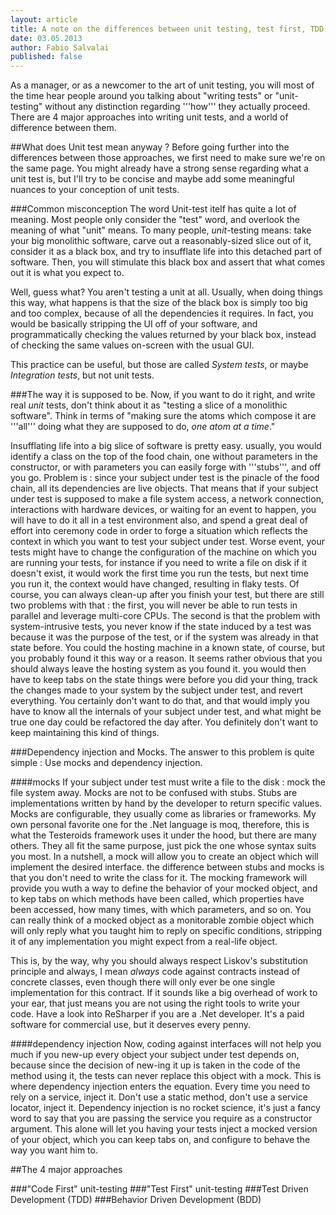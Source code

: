 ```yaml
---
layout: article
title: A note on the differences between unit testing, test first, TDD and BDD
date: 03.05.2013
author: Fabio Salvalai
published: false
---
```

As a manager, or as a newcomer to the art of unit testing, you will most of the time hear people around you talking about "writing tests" or "unit-testing" without any distinction regarding '''how''' they actually proceed. There are 4 major approaches into writing unit tests, and a world of difference between them.


##What does Unit test mean anyway ?
Before going further into the differences between those approaches, we first need to make sure we're on the same page. You might already have a strong sense regarding what a unit test is, but I'll try to be concise and maybe add some meaningful nuances to your conception of unit tests.

###Common misconception
The word Unit-test itelf has quite a lot of meaning. Most people only consider the "test" word, and overlook the meaning of what "unit" means.
To many people, *unit*-testing means: take your big monolithic software, carve out a reasonably-sized slice out of it, consider it as a black box, and try to insufflate life into this detached part of software. Then, you will stimulate this black box and assert that what comes out it is what you expect to.

Well, guess what? You aren't testing a unit at all. Usually, when doing things this way, what happens is that the size of the black box is simply too big and too complex, because of all the dependencies it requires. In fact, you would be basically stripping the UI off of your software, and programmatically checking the values returned by your black box, instead of checking the same values on-screen with the usual GUI.

This practice can be useful, but those are called *System tests*, or maybe *Integration tests*, but not unit tests.

###The way it is supposed to be.
Now, if you want to do it right, and write real *unit* tests, don't think about it as "testing a slice of a monolithic software". Think in terms of "making sure the atoms which compose it are '''all''' doing what they are supposed to do, *one atom at a time*."

Insufflating life into a big slice of software is pretty easy. usually, you would identify a class on the top of the food chain, one without parameters in the constructor, or with parameters you can easily forge with '''stubs''', and off you go. Problem is : since your subject under test is the pinacle of the food chain, all its dependencies are live objects. That means that if your subject under test is supposed to make a file system access, a network connection, interactions with hardware devices, or waiting for an event to happen, you will have to do it all in a test environment also, and spend a great deal of effort into ceremony code in order to forge a situation which reflects the context in which you want to test your subject under test. Worse event, your tests might have to change the configuration of the machine on which you are running your tests, for instance if you need to write a file on disk if it doesn't exist, it would work the first time you run the tests, but next time you run it, the context would have changed, resulting in flaky tests. Of course, you can always clean-up after you finish your test, but there are still two problems with that : the first, you will never be able to run tests in parallel and leverage multi-core CPUs. The second is that the problem with system-intrusive tests, you never know if the state induced by a test was because it was the purpose of the test, or if the system was already in that state before. You could the hosting machine in a known state, of course, but you probably found it this way or a reason. It seems rather obvious that you should always leave the hosting system as you found it. you would then have to keep tabs on the state things were before you did your thing, track the changes made to your system by the subject under test, and revert everything. You certainly don't want to do that, and that would imply you have to know all the internals of your subject under test, and what might be true one day could be refactored the day after. You definitely don't want to keep maintaining this kind of things.

###Dependency injection and Mocks.
The answer to this problem is quite simple : Use mocks and dependency injection.

####mocks
If your subject under test must write a file to the disk : mock the file system away.
Mocks are not to be confused with stubs. Stubs are implementations written by hand by the developer to return specific values. 
Mocks are configurable, they usually come as libraries or frameworks. My own personal favorite one for the .Net language is moq, therefore, this is what the Testeroids framework uses it under the hood, but there are many others. They all fit the same purpose, just pick the one whose syntax suits you most.
In a nutshell, a mock will allow you to create an object which will implement the desired interface. the difference between stubs and mocks is that you don't need to write the class for it. The mocking framework will provide you wuth a way to define the behavior of your mocked object, and to kep tabs on which methods have been called, which properties have been accessed, how many times, with which parameters, and so on. You can really think of a mocked object as a monitorable zombie object which will only reply what you taught him to reply on specific conditions, stripping it of any implementation you might expect from a real-life object.

This is, by the way, why you should always respect Liskov's substitution principle and always, I mean *always* code against contracts instead of concrete classes, even though there will only ever be one single implementation for this contract. If it sounds like a big overhead of work to your ear, that just means you are not using the right tools to write your code. Have a look into ReSharper if you are a .Net developer. It's a paid software for commercial use, but it deserves every penny.

####dependency injection
Now, coding against interfaces will not help you much if you new-up every object your subject under test depends on, because since the decision of new-ing it up is taken in the code of the method using it, the tests can never replace this object with a mock. This is where dependency injection enters the equation.
Every time you need to rely on a service, inject it. Don't use a static method, don't use a service locator, inject it.
Dependency injection is no rocket science, it's just a fancy word to say that you are passing the service you require as a constructor argument. This alone will let you having your tests inject a mocked version of your object, which you can keep tabs on, and configure to behave the way you want him to.

##The 4 major approaches

###"Code First" unit-testing
###"Test First" unit-testing
###Test Driven Development (TDD)
###Behavior Driven Development (BDD)
